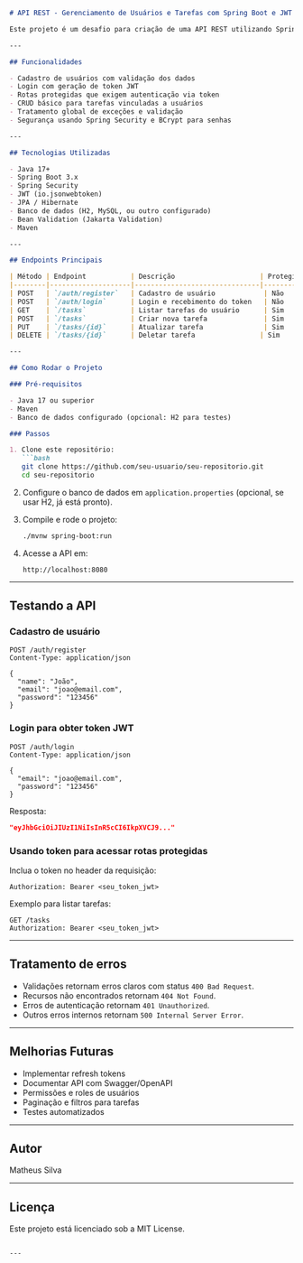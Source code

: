 ````markdown
# API REST - Gerenciamento de Usuários e Tarefas com Spring Boot e JWT

Este projeto é um desafio para criação de uma API REST utilizando Spring Boot que oferece funcionalidades de cadastro de usuários, autenticação com JWT, gerenciamento de tarefas, e tratamento de exceções com validação dos dados.

---

## Funcionalidades

- Cadastro de usuários com validação dos dados
- Login com geração de token JWT
- Rotas protegidas que exigem autenticação via token
- CRUD básico para tarefas vinculadas a usuários
- Tratamento global de exceções e validação
- Segurança usando Spring Security e BCrypt para senhas

---

## Tecnologias Utilizadas

- Java 17+
- Spring Boot 3.x
- Spring Security
- JWT (io.jsonwebtoken)
- JPA / Hibernate
- Banco de dados (H2, MySQL, ou outro configurado)
- Bean Validation (Jakarta Validation)
- Maven

---

## Endpoints Principais

| Método | Endpoint           | Descrição                     | Protegido? |
|--------|--------------------|-------------------------------|------------|
| POST   | `/auth/register`   | Cadastro de usuário            | Não        |
| POST   | `/auth/login`      | Login e recebimento do token   | Não        |
| GET    | `/tasks`           | Listar tarefas do usuário      | Sim        |
| POST   | `/tasks`           | Criar nova tarefa              | Sim        |
| PUT    | `/tasks/{id}`      | Atualizar tarefa               | Sim        |
| DELETE | `/tasks/{id}`      | Deletar tarefa                | Sim        |

---

## Como Rodar o Projeto

### Pré-requisitos

- Java 17 ou superior
- Maven
- Banco de dados configurado (opcional: H2 para testes)

### Passos

1. Clone este repositório:
   ```bash
   git clone https://github.com/seu-usuario/seu-repositorio.git
   cd seu-repositorio
````

2. Configure o banco de dados em `application.properties` (opcional, se usar H2, já está pronto).

3. Compile e rode o projeto:

   ```bash
   ./mvnw spring-boot:run
   ```

4. Acesse a API em:

   ```
   http://localhost:8080
   ```

---

## Testando a API

### Cadastro de usuário

```http
POST /auth/register
Content-Type: application/json

{
  "name": "João",
  "email": "joao@email.com",
  "password": "123456"
}
```

### Login para obter token JWT

```http
POST /auth/login
Content-Type: application/json

{
  "email": "joao@email.com",
  "password": "123456"
}
```

Resposta:

```json
"eyJhbGciOiJIUzI1NiIsInR5cCI6IkpXVCJ9..."
```

### Usando token para acessar rotas protegidas

Inclua o token no header da requisição:

```
Authorization: Bearer <seu_token_jwt>
```

Exemplo para listar tarefas:

```http
GET /tasks
Authorization: Bearer <seu_token_jwt>
```

---

## Tratamento de erros

* Validações retornam erros claros com status `400 Bad Request`.
* Recursos não encontrados retornam `404 Not Found`.
* Erros de autenticação retornam `401 Unauthorized`.
* Outros erros internos retornam `500 Internal Server Error`.

---

## Melhorias Futuras

* Implementar refresh tokens
* Documentar API com Swagger/OpenAPI
* Permissões e roles de usuários
* Paginação e filtros para tarefas
* Testes automatizados

---

## Autor

Matheus Silva

---

## Licença

Este projeto está licenciado sob a MIT License.

```

---
```
